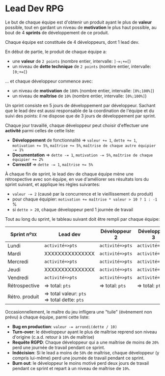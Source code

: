 # Lead Dev RPG

Le but de chaque équipe est d'obtenir un produit ayant le plus de **valeur** possible, tout en gardant un niveau de **motivation** le plus haut possible, au bout de 4 **sprints** de développement de ce produit.

Chaque équipe est constituée de 4 développeurs, dont 1 lead dev.

En début de partie, le produit de chaque équipe a:
- une **valeur** de `2 points` (nombre entier, intervalle: `]-∞;+∞[`)
- un niveau de **dette technique** de `2 points` (nombre entier, intervalle: `[0;+∞[`)

... et chaque développeur commence avec:
- un niveau de **motivation** de `100%` (nombre entier, intervalle: `[0%;100%]`)
- un niveau de **maîtrise** de `10%` (nombre entier, intervalle: `[0%;100%]`)

Un sprint consiste en 5 jours de développement par développeur. Sachant que le lead dev est aussi responsable de la coordination de l'équipe et du suivi des points: il ne dispose que de 3 jours de développement par sprint.

Chaque jour travaillé, chaque développeur peut choisir d'effectuer une **activité** parmi celles de cette liste:
- **Développement** de fonctionnalité => `valeur += 1`, `dette += 1`, `motivation += 5%`, `maîtrise += 5%`, `maîtrise de chaque autre équipier -= 1%`
- **Documentation** => `dette -= 1`, `motivation -= 5%`, `maîtrise de chaque équipier += 2%`
- **Correctif** => `dette -= 1`, `maîtrise += 5%`

À chaque fin de sprint, le lead dev de chaque équipe mène une rétrospective avec son équipe, en vue d'améliorer ses résultats lors du sprint suivant, et applique les règles suivantes:
- `valeur -= 2` (causé par la concurrence et le vieillissement du produit)
- pour chaque équipier: `motivation += maîtrise * valeur > 10 ? 1 : -1` %
- si `dette > 20`, chaque développeur perd 1 journée de travail

Tout au long du sprint, le tableau suivant doit être rempli par chaque équipe:

Sprint nº`XX`  | Lead dev        | Développeur 2   | Développeur 3   | Développeur 4   
---------------|-----------------|-----------------|-----------------|-----------------
Lundi          | `activité=>pts` | `activité=>pts` | `activité=>pts` | `activité=>pts` 
Mardi          | XXXXXXXXXXXXXXX | `activité=>pts` | `activité=>pts` | `activité=>pts` 
Mercredi       | `activité=>pts` | `activité=>pts` | `activité=>pts` | `activité=>pts` 
Jeudi          | XXXXXXXXXXXXXXX | `activité=>pts` | `activité=>pts` | `activité=>pts` 
Vendredi       | `activité=>pts` | `activité=>pts` | `activité=>pts` | `activité=>pts` 
Rétrospective  | => total: `pts` | => total: `pts` | => total: `pts` | => total: `pts`
Rétro. produit | => total valeur: `pts`<br/>=> total dette: `pts` | | |

Occasionnellement, le maître du jeu infligera une "tuile" (évènement non prévu) à chaque équipe, parmi cette liste:
- **Bug en production**: `valeur -= arrondi(dette / 10)`
- **Turn-over**: le développeur ayant le plus de maîtrise reprend son niveau d'origine (c.a.d. retour à `10%` de maîtrise)
- **Requête RGPD**: Chaque développeur qui a une maîtrise de moins de `20%` perd une journée de travail pendant ce sprint.
- **Indécision**: Si le lead a moins de `50%` de maîtrise, chaque développeur (y compris lui-même) perd une journée de travail pendant ce sprint.
- **Burn out**: le développeur le moins motivé perd deux jours de travail pendant ce sprint et repart à un niveau de maîtrise de `10%`.
